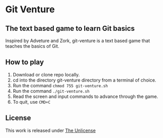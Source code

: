 # Git Venture
## The text based game to learn Git basics

Inspired by Adveture and Zork, git-venture is a text based game that teaches the basics of Git.   

## How to play

1. Download or clone repo locally.
2. cd into the directory git-venture directory from a terminal of choice.
3. Run the command `chmod 755 git-venture.sh`
4. Run the command `./git-venture.sh`
5. Read the screen and input commands to advance through the game.
6. To quit, use `CMD+C`

## License

This work is released under [The Unlicense](https://choosealicense.com/licenses/unlicense/)